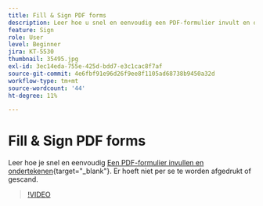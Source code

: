 ```yaml
---
title: Fill & Sign PDF forms
description: Leer hoe u snel en eenvoudig een PDF-formulier invult en ondertekent
feature: Sign
role: User
level: Beginner
jira: KT-5530
thumbnail: 35495.jpg
exl-id: 3ec14eda-755e-425d-bdd7-e3c1cac8f7af
source-git-commit: 4e6fbf91e96d26f9ee8f1105ad68738b9450a32d
workflow-type: tm+mt
source-wordcount: '44'
ht-degree: 11%

---
```


# Fill &amp; Sign PDF forms

Leer hoe je snel en eenvoudig [Een PDF-formulier invullen en ondertekenen](https://www.adobe.com/nl/acrobat/online/sign-pdf.html){target="_blank"}. Er hoeft niet per se te worden afgedrukt of gescand.

>[!VIDEO](https://video.tv.adobe.com/v/35495?quality=12&learn=on&hidetitle=true)
